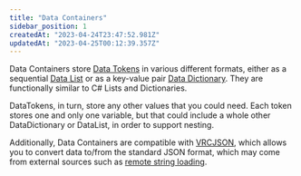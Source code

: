 ```yaml
---
title: "Data Containers"
sidebar_position: 1
createdAt: "2023-04-24T23:47:52.981Z"
updatedAt: "2023-04-25T00:12:39.357Z"
---
```

Data Containers store [Data Tokens](/worlds/udon/data-containers/data-tokens) in various different formats, either as a sequential [Data List](/worlds/udon/data-containers/data-lists) or as a key-value pair [Data Dictionary](/worlds/udon/data-containers/data-dictionaries). They are functionally similar to C# Lists and Dictionaries.

DataTokens, in turn, store any other values that you could need. Each token stores one and only one variable, but that could include a whole other DataDictionary or DataList, in order to support nesting.

Additionally, Data Containers are compatible with [VRCJSON](/worlds/udon/data-containers/vrcjson), which allows you to convert data to/from the standard JSON format, which may come from external sources such as [remote string loading](/worlds/udon/string-loading).